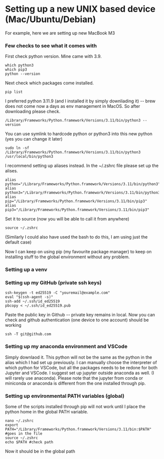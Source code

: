 # Setting up a new UNIX based device (Mac/Ubuntu/Debian)
For example, here we are setting up new MacBook M3


### Few checks to see what it comes with

First check python version. Mine came with 3.9. 
```
which python3
which pip3
python --version
```

Next check which packages come installed.
```
pip list 
```

I preferred python 3.11.9 (and I installed it by simply downliading it) -- brew does not come now a days as env management in MacOS. So after downloading please check.
```
/Library/Frameworks/Python.framework/Versions/3.11/bin/python3 --version
```
You can use symlink to hardcode python or python3 into this new python (yes you can change it later)
```
sudo ln -sf /Library/Frameworks/Python.framework/Versions/3.11/bin/python3 /usr/local/bin/python3
```
I recommend setting up aliases instead. In the ~/.zshrc
 file please set up the alises.
```
alias python="/Library/Frameworks/Python.framework/Versions/3.11/bin/python3"
alias python3="/Library/Frameworks/Python.framework/Versions/3.11/bin/python3"
alias pip="/Library/Frameworks/Python.framework/Versions/3.11/bin/pip3"
alias pip3="/Library/Frameworks/Python.framework/Versions/3.11/bin/pip3"
```
Set it to source (now you will be able to call it from anywhere)
```
source ~/.zshrc
```

(Similarly I could also have used the bash to do this, I am using just the default case)

Now I can keep on using pip (my favourite package manager) to keep on installing stuff to the global environment without any problem.


### Setting up a venv 




### Setting up my GitHub (private ssh keys)
```
ssh-keygen -t ed25519 -C "youremail@example.com"
eval "$(ssh-agent -s)"
ssh-add ~/.ssh/id_ed25519
pbcopy < ~/.ssh/id_ed25519.pub
```
Paste the public key in Github -- private key remains in local. Now you can check and github authentication (one device to one account) should be working
```
ssh -T git@github.com
```



### Setting up my anaconda environment and VSCode
Simply downlaod it. This python will not be the same as the python in the alias which I had set up previously. I can manually choose the interpreter of which python for VSCode, but all the packages needs to be redone for both Jupyter and VSCode.
I suggest set up jupyter outside anaconda as well. (I will rarely use anaconda). Please note that the jupyter from conda or miniconda or anaconda is different from the one installed through pip.


### Setting up environmental PATH variables (global)

Some of the scripts installed through pip will not work until I place the python home in the global PATH variable.

```
nano ~/.zshrc
export PATH="/Library/Frameworks/Python.framework/Versions/3.11/bin:$PATH" #goes in the file
source ~/.zshrc
echo $PATH #check path
```

Now it should be in the global path


